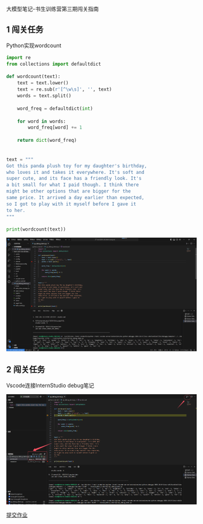 大模型笔记-书生训练营第三期闯关指南
## 1 闯关任务	

Python实现wordcount	

```python
import re
from collections import defaultdict

def wordcount(text):
    text = text.lower()
    text = re.sub(r'[^\w\s]', '', text)
    words = text.split()

    word_freq = defaultdict(int)

    for word in words:
        word_freq[word] += 1 

    return dict(word_freq)  


text = """
Got this panda plush toy for my daughter's birthday,
who loves it and takes it everywhere. It's soft and
super cute, and its face has a friendly look. It's
a bit small for what I paid though. I think there
might be other options that are bigger for the
same price. It arrived a day earlier than expected,
so I got to play with it myself before I gave it
to her.
"""

print(wordcount(text))

```

![image-20240719172629466](https://github.com/jiangxiaobaiii/InternLM-openNotebook/blob/main/%E5%85%A5%E9%97%A8%E5%B2%9B/%E7%AC%AC2%E5%85%B3Python%E5%9F%BA%E7%A1%80%E7%9F%A5%E8%AF%86/python%E5%AE%9E%E7%8E%B0wordcount.png?raw=true)

## 2 闯关任务	

Vscode连接InternStudio debug笔记


![image-20240719172843402](https://github.com/jiangxiaobaiii/InternLM-openNotebook/blob/main/%E5%85%A5%E9%97%A8%E5%B2%9B/%E7%AC%AC2%E5%85%B3Python%E5%9F%BA%E7%A1%80%E7%9F%A5%E8%AF%86/python%E8%BF%9B%E8%A1%8Cdebug.png?raw=true)

[提交作业](https://aicarrier.feishu.cn/share/base/form/shrcnZ4bQ4YmhEtMtnKxZUcf1vd)